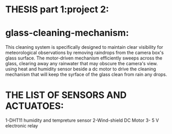 # THESIS part 1:project 2:
# glass-cleaning-mechanism:
This cleaning system is specifically designed to maintain clear visibility for meteorological observations by removing raindrops from the camera box's glass surface. The motor-driven mechanism efficiently sweeps across the glass, clearing away any rainwater that may obscure the camera's view. using heat and humidity sensor beside a dc motor to drive the cleaning mechanism that will keep the syrface of the glass clean from rain any drops.
# THE LIST OF SENSORS AND ACTUATOES:
1-DHT11 humidity and tempreture sensor
2-Wind-shield DC Motor
3- 5 V electronic relay
